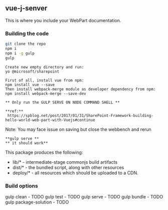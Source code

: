 ## vue-j-senver

This is where you include your WebPart documentation.

### Building the code

```bash
git clone the repo
npm i
npm i -g gulp
gulp
```
```
Create new empty directory and run:
yo @microsoft/sharepoint

First of all, install vue from npm:
npm install vue --save
Then install webpack-merge module as developer dependency from npm:
npm install webpack-merge --save-dev
```

```
** Only run the GULP SERVE ON NODE COMMAND SHELL **

```


```
**ref:**
 https://spblog.net/post/2017/01/31/SharePoint-Framework-building-hello-world-web-part-with-Vuejs#continue

```
Note: You may face issue on saving but close the webbench and rerun
```
**gulp serve **
** it should work**
```

This package produces the following:

* lib/* - intermediate-stage commonjs build artifacts
* dist/* - the bundled script, along with other resources
* deploy/* - all resources which should be uploaded to a CDN.

### Build options

gulp clean - TODO
gulp test - TODO
gulp serve - TODO
gulp bundle - TODO
gulp package-solution - TODO
